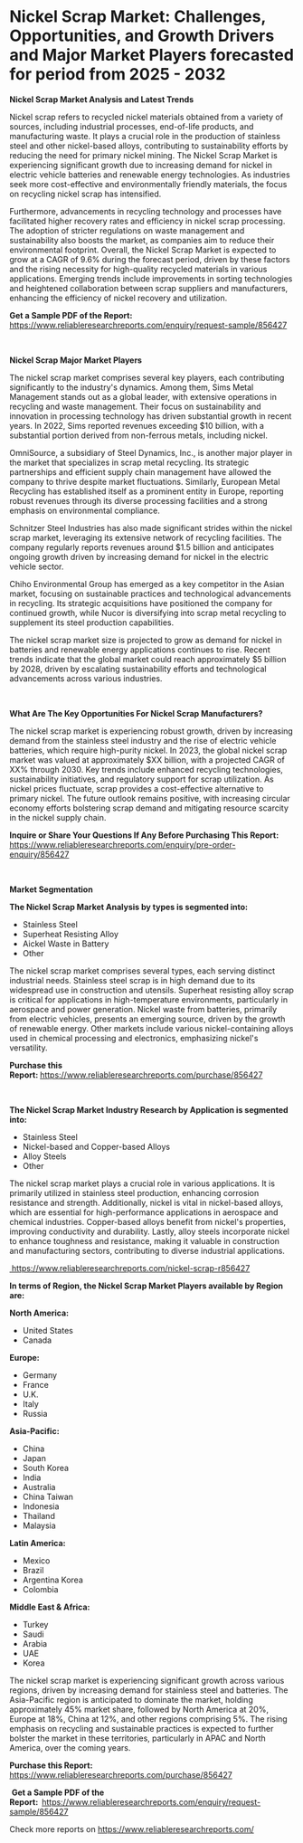 <p><h1>Nickel Scrap Market: Challenges, Opportunities, and Growth Drivers and Major Market Players forecasted for period from 2025 - 2032</h1></p><p><strong>Nickel Scrap Market Analysis and Latest Trends</strong></p>
<p><p>Nickel scrap refers to recycled nickel materials obtained from a variety of sources, including industrial processes, end-of-life products, and manufacturing waste. It plays a crucial role in the production of stainless steel and other nickel-based alloys, contributing to sustainability efforts by reducing the need for primary nickel mining. The Nickel Scrap Market is experiencing significant growth due to increasing demand for nickel in electric vehicle batteries and renewable energy technologies. As industries seek more cost-effective and environmentally friendly materials, the focus on recycling nickel scrap has intensified.</p><p>Furthermore, advancements in recycling technology and processes have facilitated higher recovery rates and efficiency in nickel scrap processing. The adoption of stricter regulations on waste management and sustainability also boosts the market, as companies aim to reduce their environmental footprint. Overall, the Nickel Scrap Market is expected to grow at a CAGR of 9.6% during the forecast period, driven by these factors and the rising necessity for high-quality recycled materials in various applications. Emerging trends include improvements in sorting technologies and heightened collaboration between scrap suppliers and manufacturers, enhancing the efficiency of nickel recovery and utilization.</p></p>
<p><strong>Get a Sample PDF of the Report:&nbsp;</strong> <a href="https://www.reliableresearchreports.com/enquiry/request-sample/856427?utm_campaign=2245&utm_medium=2&utm_source=Github&utm_content=ia&utm_term=31032025&utm_id=nickel-scrap">https://www.reliableresearchreports.com/enquiry/request-sample/856427</a></p>
<p>&nbsp;</p>
<p><strong>Nickel Scrap Major Market Players</strong></p>
<p><p>The nickel scrap market comprises several key players, each contributing significantly to the industry's dynamics. Among them, Sims Metal Management stands out as a global leader, with extensive operations in recycling and waste management. Their focus on sustainability and innovation in processing technology has driven substantial growth in recent years. In 2022, Sims reported revenues exceeding $10 billion, with a substantial portion derived from non-ferrous metals, including nickel.</p><p>OmniSource, a subsidiary of Steel Dynamics, Inc., is another major player in the market that specializes in scrap metal recycling. Its strategic partnerships and efficient supply chain management have allowed the company to thrive despite market fluctuations. Similarly, European Metal Recycling has established itself as a prominent entity in Europe, reporting robust revenues through its diverse processing facilities and a strong emphasis on environmental compliance.</p><p>Schnitzer Steel Industries has also made significant strides within the nickel scrap market, leveraging its extensive network of recycling facilities. The company regularly reports revenues around $1.5 billion and anticipates ongoing growth driven by increasing demand for nickel in the electric vehicle sector.</p><p>Chiho Environmental Group has emerged as a key competitor in the Asian market, focusing on sustainable practices and technological advancements in recycling. Its strategic acquisitions have positioned the company for continued growth, while Nucor is diversifying into scrap metal recycling to supplement its steel production capabilities.</p><p>The nickel scrap market size is projected to grow as demand for nickel in batteries and renewable energy applications continues to rise. Recent trends indicate that the global market could reach approximately $5 billion by 2028, driven by escalating sustainability efforts and technological advancements across various industries.</p></p>
<p>&nbsp;</p>
<p><strong>What Are The Key Opportunities For Nickel Scrap Manufacturers?</strong></p>
<p><p>The nickel scrap market is experiencing robust growth, driven by increasing demand from the stainless steel industry and the rise of electric vehicle batteries, which require high-purity nickel. In 2023, the global nickel scrap market was valued at approximately $XX billion, with a projected CAGR of XX% through 2030. Key trends include enhanced recycling technologies, sustainability initiatives, and regulatory support for scrap utilization. As nickel prices fluctuate, scrap provides a cost-effective alternative to primary nickel. The future outlook remains positive, with increasing circular economy efforts bolstering scrap demand and mitigating resource scarcity in the nickel supply chain.</p></p>
<p><strong>Inquire or Share Your Questions If Any Before Purchasing This Report:</strong> <a href="https://www.reliableresearchreports.com/enquiry/pre-order-enquiry/856427?utm_campaign=2245&utm_medium=2&utm_source=Github&utm_content=ia&utm_term=31032025&utm_id=nickel-scrap">https://www.reliableresearchreports.com/enquiry/pre-order-enquiry/856427</a></p>
<p>&nbsp;</p>
<p><strong>Market Segmentation</strong></p>
<p><strong>The Nickel Scrap Market Analysis by types is segmented into:</strong></p>
<p><ul><li>Stainless Steel</li><li>Superheat Resisting Alloy</li><li>Aickel Waste in Battery</li><li>Other</li></ul></p>
<p><p>The nickel scrap market comprises several types, each serving distinct industrial needs. Stainless steel scrap is in high demand due to its widespread use in construction and utensils. Superheat resisting alloy scrap is critical for applications in high-temperature environments, particularly in aerospace and power generation. Nickel waste from batteries, primarily from electric vehicles, presents an emerging source, driven by the growth of renewable energy. Other markets include various nickel-containing alloys used in chemical processing and electronics, emphasizing nickel's versatility.</p></p>
<p><strong>Purchase this Report:&nbsp;</strong><a href="https://www.reliableresearchreports.com/purchase/856427?utm_campaign=2245&utm_medium=2&utm_source=Github&utm_content=ia&utm_term=31032025&utm_id=nickel-scrap">https://www.reliableresearchreports.com/purchase/856427</a></p>
<p>&nbsp;</p>
<p><strong>The Nickel Scrap Market Industry Research by Application is segmented into:</strong></p>
<p><ul><li>Stainless Steel</li><li>Nickel-based and Copper-based Alloys</li><li>Alloy Steels</li><li>Other</li></ul></p>
<p><p>The nickel scrap market plays a crucial role in various applications. It is primarily utilized in stainless steel production, enhancing corrosion resistance and strength. Additionally, nickel is vital in nickel-based alloys, which are essential for high-performance applications in aerospace and chemical industries. Copper-based alloys benefit from nickel's properties, improving conductivity and durability. Lastly, alloy steels incorporate nickel to enhance toughness and resistance, making it valuable in construction and manufacturing sectors, contributing to diverse industrial applications.</p></p>
<p><a href="https://www.reliableresearchreports.com/nickel-scrap-r856427?utm_campaign=2245&utm_medium=2&utm_source=Github&utm_content=ia&utm_term=31032025&utm_id=nickel-scrap">&nbsp;https://www.reliableresearchreports.com/nickel-scrap-r856427</a></p>
<p><strong>In terms of Region, the Nickel Scrap Market Players available by Region are:</strong></p>
<p>
    <p> <strong> North America: </strong>
        <ul>
            <li>United States</li>
            <li>Canada</li>
        </ul>
        </p> 
    <p> <strong> Europe: </strong>
        <ul>
            <li>Germany</li>
            <li>France</li>
            <li>U.K.</li>
            <li>Italy</li>
            <li>Russia</li>
        </ul>
        </p> 
    <p> <strong> Asia-Pacific: </strong>
        <ul>
            <li>China</li>
            <li>Japan</li>
            <li>South Korea</li>
            <li>India</li>
            <li>Australia</li>
            <li>China Taiwan</li>
            <li>Indonesia</li>
            <li>Thailand</li>
            <li>Malaysia</li>
        </ul>
        </p> 
    <p> <strong> Latin America: </strong>
        <ul>
            <li>Mexico</li>
            <li>Brazil</li>
            <li>Argentina Korea</li>
            <li>Colombia</li>
        </ul>
        </p> 
    <p> <strong> Middle East & Africa: </strong>
        <ul>
            <li>Turkey</li>
            <li>Saudi</li>
            <li>Arabia</li>
            <li>UAE</li>
            <li>Korea</li>
        </ul>
    </p>
    </p>
<p><p>The nickel scrap market is experiencing significant growth across various regions, driven by increasing demand for stainless steel and batteries. The Asia-Pacific region is anticipated to dominate the market, holding approximately 45% market share, followed by North America at 20%, Europe at 18%, China at 12%, and other regions comprising 5%. The rising emphasis on recycling and sustainable practices is expected to further bolster the market in these territories, particularly in APAC and North America, over the coming years.</p></p>
<p><strong>Purchase this Report: </strong><a href="https://www.reliableresearchreports.com/purchase/856427?utm_campaign=2245&utm_medium=2&utm_source=Github&utm_content=ia&utm_term=31032025&utm_id=nickel-scrap">https://www.reliableresearchreports.com/purchase/856427</a></p>
<p>&nbsp;<strong>Get a Sample PDF of the Report:&nbsp;&nbsp;</strong><a href="https://www.reliableresearchreports.com/enquiry/request-sample/856427?utm_campaign=2245&utm_medium=2&utm_source=Github&utm_content=ia&utm_term=31032025&utm_id=nickel-scrap">https://www.reliableresearchreports.com/enquiry/request-sample/856427</a></p>
<p><strong></strong></p>
<p>Check more reports on <a href="https://www.reliableresearchreports.com/?utm_campaign=2245&utm_medium=2&utm_source=Github&utm_content=ia&utm_term=31032025&utm_id=nickel-scrap">https://www.reliableresearchreports.com/</a></p>